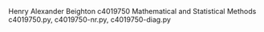 Henry Alexander Beighton
c4019750
Mathematical and Statistical Methods
c4019750.py, c4019750-nr.py, c4019750-diag.py
